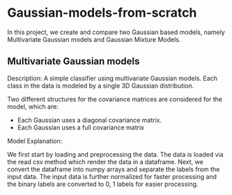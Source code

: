 # Gaussian-models-from-scratch

In this project, we create and compare two Gaussian based models, namely Multivariate Gaussian models and Gaussian Mixture Models.

## Multivariate Gaussian models

Description:
A simple classifier using multivariate Gaussian models. Each class in the data is modeled by a single 3D Gaussian distribution.

Two different structures for the covariance matrices are considered for the model, which are:

- Each Gaussian uses a diagonal covariance matrix.
- Each Gaussian uses a full covariance matrix

Model Explanation:

We first start by loading and preprocessing the data. The data is loaded via the read csv method which render the data in a dataframe. Next, we convert the dataframe into numpy arrays and separate the labels from the input data. The input data is further normalized for faster processing and the binary labels are converted to 0, 1 labels for easier processing.
